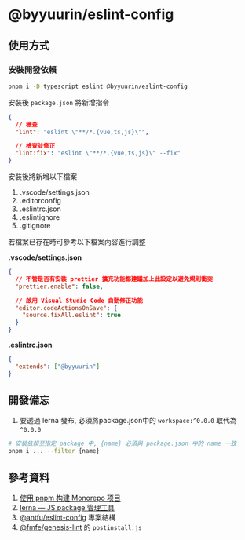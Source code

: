 # @byyuurin/eslint-config

## 使用方式

### 安裝開發依賴

```bash
pnpm i -D typescript eslint @byyuurin/eslint-config
```

安裝後 `package.json` 將新增指令

```json
{
  // 檢查
  "lint": "eslint \"**/*.{vue,ts,js}\"",

  // 檢查並修正
  "lint:fix": "eslint \"**/*.{vue,ts,js}\" --fix"
}
```

安裝後將新增以下檔案

1. .vscode/settings.json
2. .editorconfig
3. .eslintrc.json
4. .eslintignore
5. .gitignore

若檔案已存在時可參考以下檔案內容進行調整

**.vscode/settings.json**
```json
{
  // 不管是否有安裝 prettier 擴充功能都建議加上此設定以避免規則衝突
  "prettier.enable": false,

  // 啟用 Visual Studio Code 自動修正功能
  "editor.codeActionsOnSave": {
    "source.fixAll.eslint": true
  }
}
```

**.eslintrc.json**
```json
{
  "extends": ["@byyuurin"]
}
```

## 開發備忘

1. 要透過 lerna 發布, 必須將package.json中的 `workspace:^0.0.0` 取代為 `^0.0.0`

```bash
# 安裝依賴至指定 package 中, {name} 必須與 package.json 中的 name 一致
pnpm i ... --filter {name}
```

## 參考資料

1. [使用 pnpm 构建 Monorepo 项目](https://zhuanlan.zhihu.com/p/373935751)
2. [lerna — JS package 管理工具](https://medium.com/lion-f2e/lerna-js-package-%E7%AE%A1%E7%90%86%E5%B7%A5%E5%85%B7-e9ed360d1143)
3. [@antfu/eslint-config](https://github.com/antfu/eslint-config) 專案結構
4. [@fmfe/genesis-lint](https://github.com/fmfe/genesis/tree/master/packages/genesis-lint) 的 `postinstall.js`
